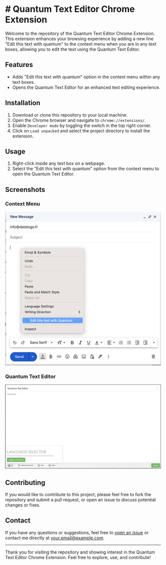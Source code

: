 # # Quantum Text Editor Chrome Extension

Welcome to the repository of the Quantum Text Editor Chrome Extension. This extension enhances your browsing experience by adding a new line "Edit this text with quantum" to the context menu when you are in any text boxes, allowing you to edit the text using the Quantum Text Editor.

## Features

- Adds "Edit this text with quantum" option in the context menu within any text boxes.
- Opens the Quantum Text Editor for an enhanced text editing experience.

## Installation

1. Download or clone this repository to your local machine.
2. Open the Chrome browser and navigate to `chrome://extensions/`.
3. Enable `Developer mode` by toggling the switch in the top right corner.
4. Click on `Load unpacked` and select the project directory to install the extension.

## Usage

1. Right-click inside any text box on a webpage.
2. Select the "Edit this text with quantum" option from the context menu to open the Quantum Text Editor.

## Screenshots

### Context Menu
![Context Menu](docs/context_menu.png)

### Quantum Text Editor
![Quantum Text Editor](docs/quantum_text_editor.png)

## Contributing

If you would like to contribute to this project, please feel free to fork the repository and submit a pull request, or open an issue to discuss potential changes or fixes.


## Contact

If you have any questions or suggestions, feel free to [open an issue](https://github.com/your-github-username/your-repo-name/issues) or contact me directly at your.email@example.com.

---

Thank you for visiting the repository and showing interest in the Quantum Text Editor Chrome Extension. Feel free to explore, use, and contribute!
